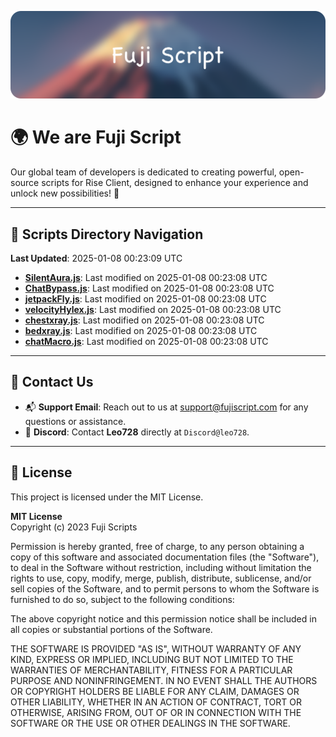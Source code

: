 ![Banner](.github/b.webp)

# 🌍 **We are Fuji Script**

Our global team of developers is dedicated to creating powerful, open-source scripts for Rise Client, designed to enhance your experience and unlock new possibilities! 🌟

---
<!-- SCRIPTS_NAVIGATION_START -->
## 📂 **Scripts Directory Navigation**

**Last Updated**: 2025-01-08 00:23:09 UTC

- **[SilentAura.js](scripts/SilentAura.js)**: Last modified on 2025-01-08 00:23:08 UTC
- **[ChatBypass.js](scripts/ChatBypass.js)**: Last modified on 2025-01-08 00:23:08 UTC
- **[jetpackFly.js](scripts/jetpackFly.js)**: Last modified on 2025-01-08 00:23:08 UTC
- **[velocityHylex.js](scripts/velocityHylex.js)**: Last modified on 2025-01-08 00:23:08 UTC
- **[chestxray.js](scripts/chestxray.js)**: Last modified on 2025-01-08 00:23:08 UTC
- **[bedxray.js](scripts/bedxray.js)**: Last modified on 2025-01-08 00:23:08 UTC
- **[chatMacro.js](scripts/chatMacro.js)**: Last modified on 2025-01-08 00:23:08 UTC

<!-- SCRIPTS_NAVIGATION_END -->

---

## 💬 **Contact Us**  
- 📬 **Support Email**: Reach out to us at [support@fujiscript.com](mailto:support@fujiscript.com) for any questions or assistance.  
- 💬 **Discord**: Contact **Leo728** directly at `Discord@leo728`.

---

## 📜 **License**

This project is licensed under the MIT License.  

**MIT License**  
Copyright (c) 2023 Fuji Scripts  

Permission is hereby granted, free of charge, to any person obtaining a copy of this software and associated documentation files (the "Software"), to deal in the Software without restriction, including without limitation the rights to use, copy, modify, merge, publish, distribute, sublicense, and/or sell copies of the Software, and to permit persons to whom the Software is furnished to do so, subject to the following conditions:  

The above copyright notice and this permission notice shall be included in all copies or substantial portions of the Software.  

THE SOFTWARE IS PROVIDED "AS IS", WITHOUT WARRANTY OF ANY KIND, EXPRESS OR IMPLIED, INCLUDING BUT NOT LIMITED TO THE WARRANTIES OF MERCHANTABILITY, FITNESS FOR A PARTICULAR PURPOSE AND NONINFRINGEMENT. IN NO EVENT SHALL THE AUTHORS OR COPYRIGHT HOLDERS BE LIABLE FOR ANY CLAIM, DAMAGES OR OTHER LIABILITY, WHETHER IN AN ACTION OF CONTRACT, TORT OR OTHERWISE, ARISING FROM, OUT OF OR IN CONNECTION WITH THE SOFTWARE OR THE USE OR OTHER DEALINGS IN THE SOFTWARE.  
